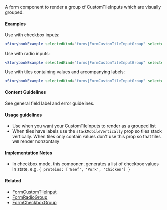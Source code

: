 A form component to render a group of CustomTileInputs which are visually grouped.

#### Examples

Use with checkbox inputs:

```jsx noeditor
<StorybookExample selectedKind="forms|FormCustomTileInputGroup" selectedStory="Checkbox" />
```

Use with radio inputs:

```jsx noeditor
<StorybookExample selectedKind="forms|FormCustomTileInputGroup" selectedStory="Radios" />
```

Use with tiles containing values and accompanying labels:

```jsx noeditor
<StorybookExample selectedKind="forms|FormCustomTileInputGroup" selectedStory="With external labels" />
```

#### Content Guidelines

See general field label and error guidelines.

#### Usage guidelines

- Use when you want your CustomTileInputs to render as a grouped list
- When tiles have labels use the `stackMobileVertically` prop so tiles stack vertically. When tiles only contain values don't use this prop so that tiles will render horizontally

#### Implementation Notes

- In checkbox mode, this component generates a list of checkbox values in state, e.g. `{ proteins: ['Beef', 'Pork', 'Chicken'] }`

#### Related

- [FormCustomTileInput](#!/FormCustomTileInput)
- [FormRadioGroup](#!/FormRadioGroup)
- [FormCheckboxGroup](#!/FormCheckboxGroup)
